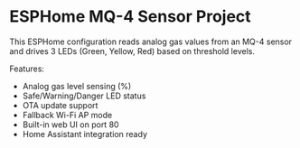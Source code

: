 # ESPHome MQ-4 Sensor Project

This ESPHome configuration reads analog gas values from an MQ-4 sensor and drives 3 LEDs (Green, Yellow, Red) based on threshold levels.

Features:
- Analog gas level sensing (%)
- Safe/Warning/Danger LED status
- OTA update support
- Fallback Wi-Fi AP mode
- Built-in web UI on port 80
- Home Assistant integration ready
